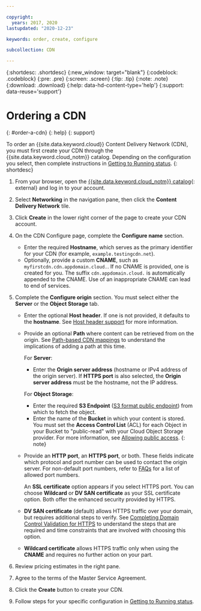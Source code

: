 ```yaml
---

copyright:
  years: 2017, 2020
lastupdated: "2020-12-23"

keywords: order, create, configure

subcollection: CDN

---
```


{:shortdesc: .shortdesc}
{:new_window: target="blank"}
{:codeblock: .codeblock}
{:pre: .pre}
{:screen: .screen}
{:tip: .tip}
{:note: .note}
{:download: .download}
{:help: data-hd-content-type='help'}
{:support: data-reuse='support'}

# Ordering a CDN
{: #order-a-cdn}
{: help}
{: support}

To order an {{site.data.keyword.cloud}} Content Delivery Network (CDN), you must first create your CDN through the {{site.data.keyword.cloud_notm}} catalog. Depending on the configuration you select, then complete instructions in [Getting to Running status](/docs/CDN?topic=CDN-getting-to-running-status).
{: shortdesc}

1. From your browser, open the [{{site.data.keyword.cloud_notm}} catalog](https://cloud.ibm.com/catalog){: external} and log in to your account.
1. Select **Networking** in the navigation pane, then click the **Content Delivery Network** tile.
1. Click **Create** in the lower right corner of the page to create your CDN account.
1. On the CDN Configure page, complete the **Configure name** section.

   * Enter the required **Hostname**, which serves as the primary identifier for your CDN (for example, `example.testingcdn.net`).  
   * Optionally, provide a custom **CNAME**, such as `myfirstcdn.cdn.appdomain.cloud.`. If no CNAME is provided, one is created for you. The suffix `cdn.appdomain.cloud.` is automatically appended to the CNAME. Use of an inappropriate CNAME can lead to end of services.

1. Complete the **Configure origin** section. You must select either the **Server** or the **Object Storage** tab.

    * Enter the optional **Host header**. If one is not provided, it defaults to the **hostname**. See [Host header support](/docs/CDN?topic=CDN-about-content-delivery-networks-cdn-#host-header-support) for more information.  
    * Provide an optional **Path** where content can be retrieved from on the origin. See [Path-based CDN mappings](/docs/CDN?topic=CDN-about-content-delivery-networks-cdn-#path-based-cdn-mappings) to understand the implications of adding a path at this time.

      For **Server**:  
       * Enter the **Origin server address** (hostname or IPv4 address of the origin server). If **HTTPS port** is also selected, the **Origin server address** must be the hostname, not the IP address.

      For **Object Storage**:
       * Enter the required **S3 Endpoint** ([S3 format public endpoint](/docs/cloud-object-storage/info?topic=cloud-object-storage-advanced-endpoints#advanced-endpoint-reference)) from which to fetch the object.
       * Enter the name of the **Bucket** in which your content is stored.  
       You must set the **Access Control List** (ACL) for each Object in your Bucket to "public-read" with your Cloud Object Storage provider. For more information, see [Allowing public access](/docs/cloud-object-storage?topic=cloud-object-storage-iam-public-access).
       {: note}

    * Provide an **HTTP port**, an **HTTPS port**, or both. These fields indicate which protocol and port number can be used to contact the origin server. For non-default port numbers, refer to [FAQs](/docs/CDN?topic=CDN-faqs#are-there-any-restrictions-on-what-port-numbers-are-allowed) for a list of allowed port numbers.

      An **SSL certificate** option appears if you select HTTPS port. You can choose **Wildcard** or **DV SAN certificate** as your SSL certificate option. Both offer the enhanced security provided by HTTPS.
    * **DV SAN certificate** (default) allows HTTPS traffic over your domain, but requires additional steps to verify. See [Completing Domain Control Validation for HTTPS](/docs/CDN?topic=CDN-completing-domain-control-validation-for-https-with-dv-san) to understand the steps that are required and time constraints that are involved with choosing this option.
    * **Wildcard certificate** allows HTTPS traffic only when using the **CNAME** and requires no further action on your part.

1. Review pricing estimates in the right pane.
1. Agree to the terms of the Master Service Agreement.
1. Click the **Create** button to create your CDN.
1. Follow steps for your specific configuration in [Getting to Running status](/docs/CDN?topic=CDN-getting-to-running-status).
